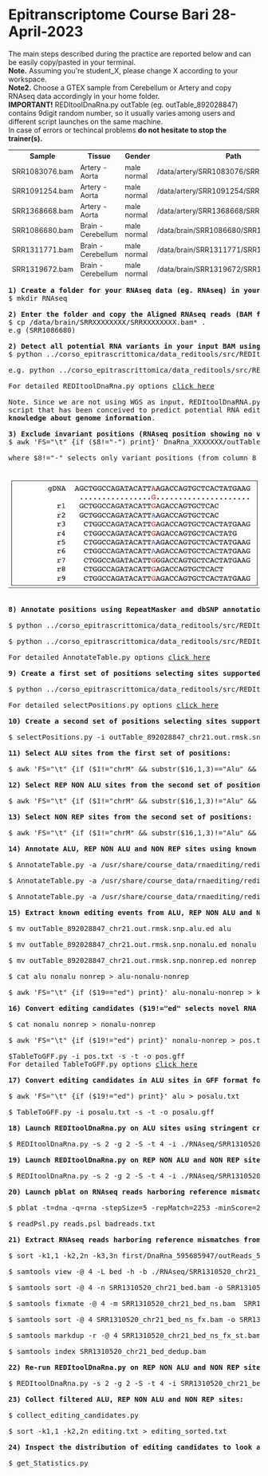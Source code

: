 # Epitranscriptome Course Bari 28-April-2023 
<p> 
The main steps described during the practice are reported below and can be easily copy/pasted in your terminal.<br>
<b>Note.</b> Assuming you're student_X, please change X according to your workspace.<br>
<b>Note2.</b> Choose a GTEX sample from Cerebellum or Artery and copy RNAseq data accordingly in your home folder.<br>
<b>IMPORTANT!</b> REDItoolDnaRna.py outTable (eg. outTable_892028847) contains 9digit random number, so it usually varies among users and different script launches on the same machine.<br>
  In case of errors or techincal problems <b>do not hesitate to stop the trainer(s).</b>
<div align="center">
<table>
<thead>
<th>Sample</th>
<th>Tissue</th>
<th>Gender</th>
<th>Path</th>
<tr>
<td>SRR1083076.bam</td>
<td>Artery - Aorta</td>
<td>male normal</td> 
<td>/data/artery/SRR1083076/SRR1083076.bam/</td>
</tr>
<tr>
<td>SRR1091254.bam</td>
<td>Artery - Aorta</td>
<td>male normal</td>
<td>/data/artery/SRR1091254/SRR1091254.bam</td>
</tr>
<tr>
<td>SRR1368668.bam</td>
<td>Artery - Aorta</td>
<td>male normal</td>
<td>/data/artery/SRR1368668/SRR1368668.bam</td>
</tr>
<tr>
<td>SRR1086680.bam</td>
<td>Brain - Cerebellum</td>
<td>male normal</td>
<td>/data/brain/SRR1086680/SRR1086680.bam</td>
</tr>
<tr>
<td>SRR1311771.bam</td>
<td>Brain - Cerebellum</td>
<td>male normal</td>
<td>/data/brain/SRR1311771/SRR1311771.bam</td>
</tr>
</tr>
<tr>
<td>SRR1319672.bam</td>
<td>Brain - Cerebellum</td>
<td>male normal</td>
<td>/data/brain/SRR1319672/SRR1319672.bam</td>
</tr>  
</thead>
</table>
</div>
</p>

<pre>
<b>1) Create a folder for your RNAseq data (eg. RNAseq) in your home folder (eg. student_X)</b>
$ mkdir RNAseq

<b>2) Enter the folder and copy the Aligned RNAseq reads (BAM format) from /data to it</b>
$ cp /data/brain/SRRXXXXXXXX/SRRXXXXXXXX.bam* .
e.g (SRR1086680)

<b>2) Detect all potential RNA variants in your input BAM using the REDItoolDnaRNA.py script:</b>
$ python ../corso_epitrascrittomica/data_reditools/src/REDItools/main/REDItoolDnaRna.py -o /home/student_<b>X</b>/RNAseq -i /home/student_<b>X</b>/RNAseq/SRRXXXXXXX.bam -f /data/annotations/GRCh37.primary_assembly.genome.fa -t 4 -c 0,1 -m 0,255 -v 1 -q 0,30 -e -n 0.0 -N 0.0 -u -l -p

e.g. python ../corso_epitrascrittomica/data_reditools/src/REDItools/main/REDItoolDnaRna.py -o /home/student_7/RNAseq -i /home/student_7/RNAseq/SRR1319672.bam -f /data/annotations/GRCh37.primary_assembly.genome.fa -t 4 -c 0,1 -m 0,255 -v 1 -q 0,30 -e -n 0.0 -N 0.0 -u -l -p

For detailed REDItoolDnaRna.py options <a href="https://github.com/BioinfoUNIBA/REDItools/blob/master/README_1.md#reditooldnarna-py">click here</a>

Note. Since we are not using WGS as input, REDItoolDnaRNA.py will work as REDItoolDenovo.py, another Reditools package <br>script that has been conceived to predict potential RNA editing events using <b>RNA-Seq data alone and without any a priori <br>knowledge about genome information</b>.

<b>3) Exclude invariant positions (RNAseq position showing no variations respect to the genome reference):</b>
$ awk 'FS="\t" {if ($8!="-") print}' DnaRna_XXXXXXX/outTable_XXXXXX > outTable_XXXXXX.out

where $8!="-" selects only variant positions (from column 8 of the output table)

<div align="center">
<img src="img4.png"></img>
</div>

<b>8) Annotate positions using RepeatMasker and dbSNP annotations:</b>

$ python ../corso_epitrascrittomica/data_reditools/src/REDItools/accessory/AnnotateTable.py -a /data/annotations/rmsk.sorted.gtf.gz -n rmsk -i outTable_XXXXXX.out -o outTable_XXXXXX.out.out.rmsk -u

$ python ../corso_epitrascrittomica/data_reditools/src/REDItools/accessory/AnnotateTable.py -a /data/annotations/snp151.sorted.gtf.gz -n snp151 -i outTable_XXXXXX.out.rmsk -o outTable_XXXXXX.out.rmsk.snp -u

For detailed AnnotateTable.py options <a href="https://github.com/BioinfoUNIBA/REDItools/blob/master/README_1.md#annotatetable-py">click here</a>

<b>9) Create a first set of positions selecting sites supported by at least five RNAseq reads and a single mismatch:</b>

$ python ../corso_epitrascrittomica/data_reditools/src/REDItools/accessory/selectPositions.py -i outTable_XXXXXX.out.rmsk.snp -c 5 -v 1 -f 0.0 -o outTable_XXXXXX.out.rmsk.snp.sel1

For detailed selectPositions.py options <a href="https://github.com/BioinfoUNIBA/REDItools/blob/master/README_1.md#selectpositions-py">click here</a>

<b>10) Create a second set of positions selecting sites supported by ≥10 RNAseq reads, three mismatches and minimum editing frequency of 0.1: </b>

$ selectPositions.py -i outTable_892028847_chr21.out.rmsk.snp -c 10 -v 3 -f 0.1  -o outTable_892028847_chr21.out.rmsk.snp.sel2

<b>11) Select ALU sites from the first set of positions:</b>

$ awk 'FS="\t" {if ($1!="chrM" && substr($16,1,3)=="Alu" && $17=="-" && $8!="-" && $10>=10 && $13=="-") print}' outTable_892028847_chr21.out.rmsk.snp.sel1 > outTable_892028847_chr21.out.rmsk.snp.alu

<b>12) Select REP NON ALU sites from the second set of positions, excluding sites in Simple repeats or Low complexity regions:</b>

$ awk 'FS="\t" {if ($1!="chrM" && substr($16,1,3)!="Alu" && $15!="-" && $15!="Simple_repeat" && $15!="Low_complexity" && $17=="-" && $8!="-" && $10>=10 && $14<=0.05 && $9>=0.1) print}' outTable_892028847_chr21.out.rmsk.snp.sel2 > outTable_892028847_chr21.out.rmsk.snp.nonalu

<b>13) Select NON REP sites from the second set of positions:</b>

$ awk 'FS="\t" {if ($1!="chrM" && substr($16,1,3)!="Alu" && $15=="-" && $17=="-" && $8!="-" && $10>=10 && $14<=0.05 && $9>=0.1) print}' outTable_892028847_chr21.out.rmsk.snp.sel2 > outTable_892028847_chr21.out.rmsk.snp.nonrep

<b>14) Annotate ALU, REP NON ALU and NON REP sites using known editing events from REDIportal:</b>

$ AnnotateTable.py -a /usr/share/course_data/rnaediting/rediportal/atlas.gtf.gz -n ed -k R  -c 1 -i outTable_892028847_chr21.out.rmsk.snp.alu -o outTable_892028847_chr21.out.rmsk.snp.alu.ed -u

$ AnnotateTable.py -a /usr/share/course_data/rnaediting/rediportal/atlas.gtf.gz -n ed -k R  -c 1 -i outTable_892028847_chr21.out.rmsk.snp.nonalu -o outTable_892028847_chr21.out.rmsk.snp.nonalu.ed -u

$ AnnotateTable.py -a /usr/share/course_data/rnaediting/rediportal/atlas.gtf.gz -n ed -k R  -c 1 -i outTable_892028847_chr21.out.rmsk.snp.nonrep -o outTable_892028847_chr21.out.rmsk.snp.nonrep.ed -u

<b>15) Extract known editing events from ALU, REP NON ALU and NON REP sites:</b>

$ mv outTable_892028847_chr21.out.rmsk.snp.alu.ed alu

$ mv outTable_892028847_chr21.out.rmsk.snp.nonalu.ed nonalu

$ mv outTable_892028847_chr21.out.rmsk.snp.nonrep.ed nonrep

$ cat alu nonalu nonrep > alu-nonalu-nonrep

$ awk 'FS="\t" {if ($19=="ed") print}' alu-nonalu-nonrep > knownEditing 

<b>16) Convert editing candidates ($19!="ed" selects novel RNA editing events.) in REP NON ALU and NON REP sites in GFF format for further filtering:</b>

$ cat nonalu nonrep > nonalu-nonrep

$ awk 'FS="\t" {if ($19!="ed") print}' nonalu-nonrep > pos.txt

$TableToGFF.py -i pos.txt -s -t -o pos.gff
For detailed TableToGFF.py options <a href="https://github.com/BioinfoUNIBA/REDItools/blob/master/README_1.md#tabletogff-py-new-in-version-1-0-3">click here</a>

<b>17) Convert editing candidates in ALU sites in GFF format for further filtering:</b>

$ awk 'FS="\t" {if ($19!="ed") print}' alu > posalu.txt

$ TableToGFF.py -i posalu.txt -s -t -o posalu.gff

<b>18) Launch REDItoolDnaRna.py on ALU sites using stringent criteria to recover potential editing candidates:</b>

$ REDItoolDnaRna.py -s 2 -g 2 -S -t 4 -i ./RNAseq/SRR1310520_chr21_Aligned.sortedByCoord.out.bam -f /usr/share/course_data/rnaediting/hg19ref/GRCh37.primary_assembly.genome.fa -c 5,5 -q 30,30 -m 255,255 -O 5,5 -p -u -a 11-6 -l -v 1 -n 0.0 -e -T posalu.sorted.gff.gz -w /usr/share/course_data/rnaediting/Gencode_annotation/gencode.v30lift37.chr21.splicesites.txt -k /usr/share/course_data/rnaediting/hg19ref/nochr -R -o firstalu

<b>19) Launch REDItoolDnaRna.py on REP NON ALU and NON REP sites using stringent criteria to recover RNAseq reads harboring reference mismatches:</b>

$ REDItoolDnaRna.py -s 2 -g 2 -S -t 4 -i ./RNAseq/SRR1310520_chr21_Aligned.sortedByCoord.out.bam -f /usr/share/course_data/rnaediting/hg19ref/GRCh37.primary_assembly.genome.fa -c 10,10 -q 30,30 -m 255,255 -O 5,5 -p -u -a 11-6 -l -v 3 -n 0.1 -e -T pos.sorted.gff.gz -w /usr/share/course_data/rnaediting/Gencode_annotation/gencode.v30lift37.chr21.splicesites.txt -k /usr/share/course_data/rnaediting/hg19ref/nochr --reads -R --addP -o first

<b>20) Launch pblat on RNAseq reads harboring reference mismatches from previous step and select multimapping reads:</b>

$ pblat -t=dna -q=rna -stepSize=5 -repMatch=2253 -minScore=20 -minIdentity=0 /usr/share/course_data/rnaediting/hg19ref/GRCh37.primary_assembly.genome.fa first/DnaRna_304977045/outReads_304977045 reads.psl

$ readPsl.py reads.psl badreads.txt

<b>21) Extract RNAseq reads harboring reference mismatches from Step 19 and remove duplicates:</b>
  
$ sort -k1,1 -k2,2n -k3,3n first/DnaRna_595685947/outReads_595685947 | mergeBed > bed 

$ samtools view -@ 4 -L bed -h -b ./RNAseq/SRR1310520_chr21_Aligned.sortedByCoord.out.bam > SRR1310520_chr21_bed.bam

$ samtools sort -@ 4 -n SRR1310520_chr21_bed.bam -o SRR1310520_chr21_bed_ns.bam 

$ samtools fixmate -@ 4 -m SRR1310520_chr21_bed_ns.bam  SRR1310520_chr21_bed_ns_fx.bam 

$ samtools sort -@ 4 SRR1310520_chr21_bed_ns_fx.bam -o SRR1310520_chr21_bed_ns_fx_st.bam

$ samtools markdup -r -@ 4 SRR1310520_chr21_bed_ns_fx_st.bam SRR1310520_chr21_bed_dedup.bam

$ samtools index SRR1310520_chr21_bed_dedup.bam

<b>22) Re-run REDItoolDnaRna.py on REP NON ALU and NON REP sites using stringent criteria, deduplicated reads and mis-mapping info:</b>

$ REDItoolDnaRna.py -s 2 -g 2 -S -t 4 -i SRR1310520_chr21_bed_dedup.bam -f /usr/share/course_data/rnaediting/hg19ref/GRCh37.primary_assembly.genome.fa -c 10,10 -q 30,30 -m 255,255 -O 5,5 -p -u -a 11-6 -l -v 3 -n 0.1 -e -T pos.sorted.gff.gz -w /usr/share/course_data/rnaediting/Gencode_annotation/gencode.v30lift37.chr21.splicesites.txt -R -k /usr/share/course_data/rnaediting/hg19ref/nochr -b badreads.txt --rmIndels -o second
  
<b>23) Collect filtered ALU, REP NON ALU and NON REP sites:</b>

$ collect_editing_candidates.py

$ sort -k1,1 -k2,2n editing.txt > editing_sorted.txt

<b>24) Inspect the distribution of editing candidates to look at A-to-I enrichment: </b>

$ get_Statistics.py
  
